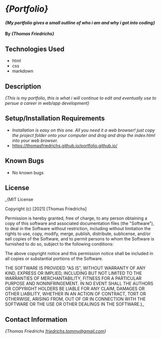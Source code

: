 # _{Portfolio}_

#### _{My portfolio gives a small outline of who i am and why i got into coding}_

#### By _**{Thomas Friedrichs}**_

## Technologies Used

* html
* css
* markdown

## Description
_{This is my portfolio, this is what i will continue to edit and eventually use to persue a career in web/app development}_

## Setup/Installation Requirements

* _Installation is easy on this one. All you need it a web browser! just copy the project folder onto your computer and drag and drop the index.html into your web browser._ 
* https://thomasfriedrichs.github.io/portfolio.github.io/

## Known Bugs

* No known bugs 

## License

_{MIT License

Copyright (c) [2021] [Thomas Friedrichs]

Permission is hereby granted, free of charge, to any person obtaining a copy
of this software and associated documentation files (the "Software"), to deal
in the Software without restriction, including without limitation the rights
to use, copy, modify, merge, publish, distribute, sublicense, and/or sell
copies of the Software, and to permit persons to whom the Software is
furnished to do so, subject to the following conditions:

The above copyright notice and this permission notice shall be included in all
copies or substantial portions of the Software.

THE SOFTWARE IS PROVIDED "AS IS", WITHOUT WARRANTY OF ANY KIND, EXPRESS OR
IMPLIED, INCLUDING BUT NOT LIMITED TO THE WARRANTIES OF MERCHANTABILITY,
FITNESS FOR A PARTICULAR PURPOSE AND NONINFRINGEMENT. IN NO EVENT SHALL THE
AUTHORS OR COPYRIGHT HOLDERS BE LIABLE FOR ANY CLAIM, DAMAGES OR OTHER
LIABILITY, WHETHER IN AN ACTION OF CONTRACT, TORT OR OTHERWISE, ARISING FROM,
OUT OF OR IN CONNECTION WITH THE SOFTWARE OR THE USE OR OTHER DEALINGS IN THE
SOFTWARE.}_

## Contact Information

_{Thomas Friedrichs friedrichs.tommy@gmail.com}_
